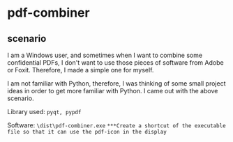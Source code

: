 
# pdf-combiner

## scenario
I am a Windows user, and sometimes when I want to combine some confidential PDFs, I don't want to use those pieces of software from Adobe or Foxit. Therefore, I made a simple one for myself.

I am not familiar with Python, therefore, I was thinking of some small project ideas in order to get more familiar with Python. I came out with the above scenario.

Library used: ```pyqt, pypdf```

Software: ```\dist\pdf-combiner.exe```
```***Create a shortcut of the executable file so that it can use the pdf-icon in the display```